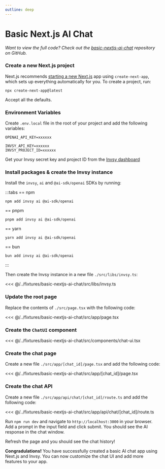 ```yaml
---
outline: deep
---
```


# Basic Next.js AI Chat

*Want to view the full code? Check out the <a href="https://github.com/invsy/invsy-docs/tree/main/fixtures/basic-nextjs-ai-chat" target="_blank">basic-nextjs-ai-chat</a> repository on GitHub.*

### Create a new Next.js project
Next.js recommends <a href="https://nextjs.org/docs/getting-started/installation" target="_blank">starting a new Next.js</a> app using `create-next-app`, which sets up everything automatically for you. To create a project, run:

```shell
npx create-next-app@latest
```

Accept all the defaults.

### Environment Variables
Create `.env.local` file in the root of your project and add the following variables:

```text
OPENAI_API_KEY=xxxxxx

INVSY_API_KEY=xxxxxx
INVSY_PROJECT_ID=xxxxxx
```

Get your Invsy secret key and project ID from the <a href="https://dash.invsy.com" target="_blank">Invsy dashboard</a>

### Install packages & create the Invsy instance
Install the `invsy`, `ai` and `@ai-sdk/openai` SDKs by running:


:::tabs
== npm
```shell
npm add invsy ai @ai-sdk/openai
```
== pnpm
```shell
pnpm add invsy ai @ai-sdk/openai
```
== yarn
```shell
yarn add invsy ai @ai-sdk/openai
```
== bun
```shell
bun add invsy ai @ai-sdk/openai
```
:::

Then create the Invsy instance in a new file `./src/libs/invsy.ts`:

<<< @/../fixtures/basic-nextjs-ai-chat/src/libs/invsy.ts

### Update the root page
Replace the contents of `./src/page.tsx` with the following code:

<<< @/../fixtures/basic-nextjs-ai-chat/src/app/page.tsx

### Create the `ChatUI` component

<<< @/../fixtures/basic-nextjs-ai-chat/src/components/chat-ui.tsx

### Create the chat page
Create a new file `./src/app/[chat_id]/page.tsx` and add the following code:

<<< @/../fixtures/basic-nextjs-ai-chat/src/app/[chat_id]/page.tsx

### Create the chat API
Create a new file `./src/app/api/chat/[chat_id]/route.ts` and add the following code:

<<< @/../fixtures/basic-nextjs-ai-chat/src/app/api/chat/[chat_id]/route.ts

Run `npm run dev` and navigate to `http://localhost:3000` in your browser. Add a prompt in the input field and click submit. You should see the AI response in the chat window.

Refresh the page and you should see the chat history!

**Congradulations!** You have successfully created a basic AI chat app using Next.js and Invsy. You can now customize the chat UI and add more features to your app.
